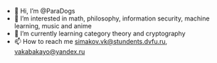- 👋 Hi, I’m @ParaDogs
- 👀 I’m interested in math, philosophy, information security, machine learning, music and anime
- 🌱 I’m currently learning category theory and cryptography
- 📫 How to reach me simakov.vk@stundents.dvfu.ru, vakabakayo@yandex.ru

<!---
ParaDogs/ParaDogs is a ✨ special ✨ repository because its `README.md` (this file) appears on your GitHub profile.
You can click the Preview link to take a look at your changes.
--->
